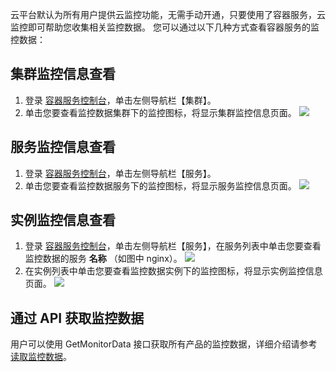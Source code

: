 云平台默认为所有用户提供云监控功能，无需手动开通，只要使用了容器服务，云监控即可帮助您收集相关监控数据。
您可以通过以下几种方式查看容器服务的监控数据：
## 集群监控信息查看
1. 登录 [容器服务控制台](http://console.tce.fsphere.cn/ccs)，单击左侧导航栏【集群】。
2. 单击您要查看监控数据集群下的监控图标，将显示集群监控信息页面。
![](http://imgcache.tcecqpoc.fsphere.cn/image/mc.qcloudimg.com/static/img/d7d889d66e0af6b30753a5dc2cb0e365/image.png)

## 服务监控信息查看
1. 登录 [容器服务控制台](http://console.tce.fsphere.cn/ccs)，单击左侧导航栏【服务】。
2. 单击您要查看监控数据服务下的监控图标，将显示服务监控信息页面。
![](http://imgcache.tcecqpoc.fsphere.cn/image/mc.qcloudimg.com/static/img/83d02d21727f206650e1b1238786ae93/image.png)

## 实例监控信息查看
1. 登录 [容器服务控制台](http://console.tce.fsphere.cn/ccs)，单击左侧导航栏【服务】，在服务列表中单击您要查看监控数据的服务 **名称** （如图中 nginx）。
![](http://imgcache.tcecqpoc.fsphere.cn/image/mc.qcloudimg.com/static/img/a6886023547972e9e6561112047cc126/image.png)
2. 在实例列表中单击您要查看监控数据实例下的监控图标，将显示实例监控信息页面。
![](http://imgcache.tcecqpoc.fsphere.cn/image/mc.qcloudimg.com/static/img/fcd40438f1102832a4c9fae5cc7d096f/image.png)

## 通过 API 获取监控数据
用户可以使用 GetMonitorData 接口获取所有产品的监控数据，详细介绍请参考 [读取监控数据](/doc/api/248/4667)。
